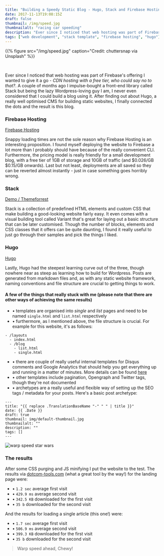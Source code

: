 ```yaml
---
title: "Building a Speedy Static Blog - Hugo, Stack and Firebase Hosting"
date: 2017-11-13T19:08:15Z
draft: false
thumbnail: /img/speed.jpg
thumbnailalt: "racing car speeding"
description: "Ever since I noticed that web hosting was part of Firebase's offering I wanted to give it a go - CDN hosting with a free tier, who could say no to that?"
tags: ["web development", "stack template", "firebase hosting", "hugo"]
---
```


{{% figure src="/img/speed.jpg" caption="Credit: chuttersnap via Unsplash" %}}

&nbsp;

Ever since I noticed that web hosting was part of Firebase's offering I wanted to give it a go - _CDN hosting with a free tier, who could say no to that?_. A couple of months ago I impulse-bought a front-end library called Stack but being the lazy Wordpress-loving guy I am, I never even considered that I could build a blog using it. After finding out about Hugo, a really well optimised CMS for building static websites, I finally connected the dots and the result is this blog.

<!--more-->

### Firebase Hosting ###

[Firebase Hosting](https://firebase.google.com/docs/hosting/)

Snappy loading times are not the sole reason why Firebase Hosting is an interesting proposition. I found myself deploying the website to Firebase a lot more than I probably should have because of the really convenient CLI. Furthermore, the pricing model is really friendly for a small development blog, with a free tier of 1GB of storage and 10GB of traffic (and $0.026/GB
$0.15/GB onwards). Last but not least, deployments are all saved so they can be reverted almost instantly - just in case something goes horribly wrong.

### Stack ###

[Demo / Themeforrest](https://themeforest.net/item/stack-multipurpose-html-with-page-builder/19337626)

Stack is a collection of predefined HTML elements and custom CSS that make building a good-looking website fairly easy. It even comes with a visual building tool called Variant that's great for laying out a basic structure that can be later customised. Though the number of blocks, elements and CSS classes that it offers can be quite daunting, I found it really useful to just go through their samples and pick the things I liked.

### Hugo ###

[Hugo](https://gohugo.io)

Lastly, Hugo had the steepest learning curve out of the three, though nowhere near as steep as learning how to build for Wordpress. Posts are generated from markdown files and, as with any  static website framework, naming conventions and file structure are crucial to getting things to work. 

#### A few of the things that really stuck with me (please note that there are other ways of achieving the same results) ####

* • templates are organised into _single_ and _list_ pages and need to be named `single.html` and `list.html` respectively
* • furthermore, as I mentioned above, the file structure is crucial. For example for this website, it's as follows:

```
- /layouts
  - index.html
  - /blog
    - list.html
    - single.html 
```

* • there are couple of really useful internal templates for Disqus comments and Google Analytics that should help you get everything up and running in a matter of minutes. More details can be found [here](https://gohugo.io/templates/internal/)
* • other templates include pagination, Opengraph and Twitter tags, though they're not documented
* • archetypes are a really useful and flexible way of setting up the SEO tags / metadata for your posts. Here's a basic post archetype:

```
---
title: "{{ replace .TranslationBaseName "-" " " | title }}"
date: {{ .Date }}
draft: true
thumbnail: img/default-thumbnail.jpg
thumbnailalt: ""
description: ""
tags: []
---
```

![warp speed star wars](https://media.giphy.com/media/XAlKUAC4S1X32/giphy.gif#center-image)

### The results ###

After some CSS purging and JS minifying I put the website to the test. The results via [dotcom-tools.com](https://dotcom-tools.com) (what a great tool by the way!) for the landing page were:

* • `1.2 sec` average first visit 
* • `429.9 ms` average second visit
* • `342.5 KB` downloaded for the first visit
* • `35 b` downloaded for the second visit

And the results for loading a single article (this one!) were:

* • `1.7 sec` average first visit 
* • `506.9 ms` average second visit
* • `399.3 KB` downloaded for the first visit
* • `35 b` downloaded for the second visit

> Warp speed ahead, Chewy!

